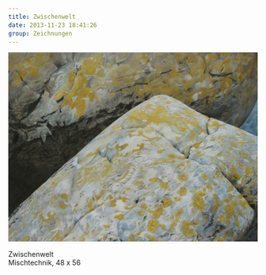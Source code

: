 ```yaml
---
title: Zwischenwelt
date: 2013-11-23 18:41:26
group: Zeichnungen
---
```

![Zwischenwelt](/img/zeichnungen/zwischenwelt.jpg)

Zwischenwelt<br>
Mischtechnik, 48 x 56
